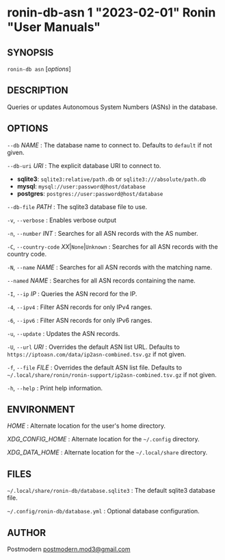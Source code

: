 # ronin-db-asn 1 "2023-02-01" Ronin "User Manuals"

## SYNOPSIS

`ronin-db asn` [*options*]

## DESCRIPTION

Queries or updates Autonomous System Numbers (ASNs) in the database.

## OPTIONS

`--db` *NAME*
: The database name to connect to. Defaults to `default` if not given.

`--db-uri` *URI*
: The explicit database URI to connect to.

  * **sqlite3**: `sqlite3:relative/path.db` or `sqlite3:///absolute/path.db`
  * **mysql**: `mysql://user:password@host/database`
  * **postgres**: `postgres://user:password@host/database`

`--db-file` *PATH*
: The sqlite3 database file to use.

`-v`, `--verbose`
: Enables verbose output

`-n`, `--number` *INT*
: Searches for all ASN records with the AS number.

`-C`, `--country-code` *XX*\|`None`\|`Unknown`
: Searches for all ASN records with the country code.

`-N`, `--name` *NAME*
: Searches for all ASN records with the matching name.

`--named` *NAME*
: Searches for all ASN records containing the name.

`-I`, `--ip` *IP*
: Queries the ASN record for the IP.

`-4`, `--ipv4`
: Filter ASN records for only IPv4 ranges.

`-6`, `--ipv6`
: Filter ASN records for only IPv6 ranges.

`-u`, `--update`
: Updates the ASN records.

`-U`, `--url` *URI*
: Overrides the default ASN list URL.
  Defaults to `https://iptoasn.com/data/ip2asn-combined.tsv.gz` if not given.

`-f`, `--file` *FILE*
: Overrides the default ASN list file.
  Defaults to `~/.local/share/ronin/ronin-support/ip2asn-combined.tsv.gz`
  if not given.

`-h`, `--help`
: Print help information.

## ENVIRONMENT

*HOME*
: Alternate location for the user's home directory.

*XDG_CONFIG_HOME*
: Alternate location for the `~/.config` directory.

*XDG_DATA_HOME*
: Alternate location for the `~/.local/share` directory.

## FILES

`~/.local/share/ronin-db/database.sqlite3`
: The default sqlite3 database file.

`~/.config/ronin-db/database.yml`
: Optional database configuration.

## AUTHOR

Postmodern <postmodern.mod3@gmail.com>

